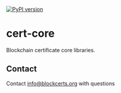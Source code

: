 
[![PyPI version](https://badge.fury.io/py/cert-core.svg)](https://badge.fury.io/py/cert-core)


# cert-core

Blockchain certificate core libraries.


## Contact

Contact [info@blockcerts.org](mailto:info@blockcerts.org) with questions
